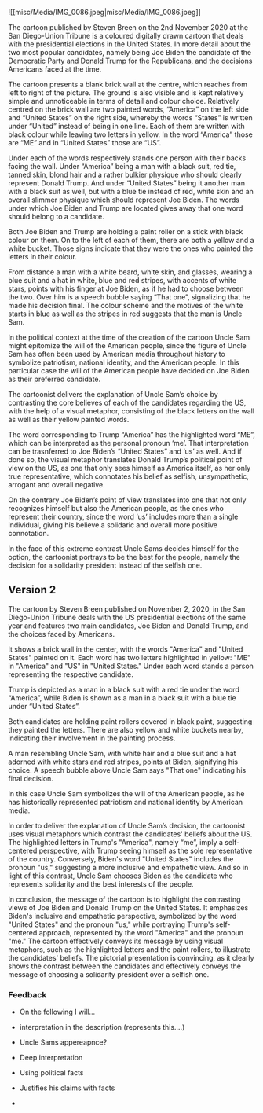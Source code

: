 ![[misc/Media/IMG_0086.jpeg|misc/Media/IMG_0086.jpeg]]

The cartoon published by Steven Breen on the 2nd November 2020 at the San Diego-Union Tribune is a coloured digitally drawn cartoon that deals with the presidential elections in the United States. In more detail about the two most popular candidates, namely being Joe Biden the candidate of the Democratic Party and Donald Trump for the Republicans, and the decisions Americans faced at the time.

The cartoon presents a blank brick wall at the centre, which reaches from left to right of the picture. The ground is also visible and is kept relatively simple and unnoticeable in terms of detail and colour choice. Relatively centred on the brick wall are two painted words, “America” on the left side and “United States” on the right side, whereby the words “States” is written under “United” instead of being in one line.  Each of them are written with black colour while leaving two letters in yellow. In the word “America” those are “ME” and in “United States” those are “US”. 

Under each of the words respectively stands one person with their backs facing the wall. Under “America” being a man with a black suit, red tie, tanned skin, blond hair and a rather bulkier physique who should clearly represent Donald Trump.
And under “United States” being it another man with a black suit as well, but with a blue tie instead of red, white skin and an overall slimmer physique which should represent Joe Biden. 
The words under which Joe Biden and Trump are located gives away that one word should belong to a candidate.

Both Joe Biden and Trump are holding a paint roller on a stick with black colour on them. On to the left of each of them, there are both a yellow and a white bucket. Those signs indicate that they were the ones who painted the letters in their colour. 

From distance a man with a white beard, white skin, and glasses, wearing a blue suit and a hat in white, blue and red stripes, with accents of white stars, points with his finger at Joe Biden, as if he had to choose between the two. Over him is a speech bubble saying “That one”, signalizing that he made his decision final. The colour scheme and the motives of the white starts in blue as well as the stripes in red suggests that the man is Uncle Sam. 

In the political context at the time of the creation of the cartoon Uncle Sam might epitomize the will of the American people, since the figure of Uncle Sam has often been used by American media throughout history to symbolize patriotism, national identity, and the American people. In this particular case the will of the American people have decided on Joe Biden as their preferred candidate.   

The cartoonist delivers the explanation of Uncle Sam’s choice by contrasting the core believes of each of the candidates regarding the US, with the help of a visual metaphor, consisting of the black letters on the wall as well as their yellow painted words. 

The word corresponding to Trump “America” has the highlighted word “ME”, which can be interpreted as the personal pronoun ‘me’. That interpretation can be trasnferred to Joe Biden’s “United States” and ‘us’ as well. And if done so, the visual metaphor translates Donald Trump’s political point of view on the US, as one that only sees himself as America itself, as her only true representative, which connotates his belief as selfish, unsympathetic, arrogant and overall negative.

On the contrary Joe Biden’s point of view translates into one that not only recognizes himself but also the American people, as the ones who represent their country, since the word ‘us’ includes more than a single individual, giving his believe a solidaric and overall more positive connotation.

In the face of this extreme contrast Uncle Sams decides himself for the option, the cartoonist portrays to be the best for the people, namely the decision for a solidarity president instead of the selfish one. 


## Version 2

The cartoon by Steven Breen published on November 2, 2020, in the San Diego-Union Tribune deals with the US presidential elections of the same year and features two main candidates, Joe Biden and Donald Trump, and the choices faced by Americans. 

It shows a brick wall in the center, with the words "America" and "United States" painted on it. Each word has two letters highlighted in yellow: "ME" in "America" and "US" in "United States." Under each word stands a person representing the respective candidate.

Trump is depicted as a man in a black suit with a red tie under the word “America”, while Biden is shown as a man in a black suit with a blue tie under “United States”.

Both candidates are holding paint rollers covered in black paint, suggesting they painted the letters. There are also yellow and white buckets nearby, indicating their involvement in the painting process. 

A man resembling Uncle Sam, with white hair and a blue suit and a hat adorned with white stars and red stripes, points at Biden, signifying his choice. A speech bubble above Uncle Sam says "That one" indicating his final decision. 

In this case Uncle Sam symbolizes the will of the American people, as he has historically represented patriotism and national identity by American media.

In order to deliver the explanation of Uncle Sam’s decision, the cartoonist uses visual metaphors which contrast the candidates' beliefs about the US. 
The highlighted letters in Trump's "America", namely “me”, imply a self-centered perspective, with Trump seeing himself as the sole representative of the country. 
Conversely, Biden's word "United States" includes the pronoun "us," suggesting a more inclusive and empathetic view.
And so in light of this contrast, Uncle Sam chooses Biden as the candidate who represents solidarity and the best interests of the people.

In conclusion, the message of the cartoon is to highlight the contrasting views of Joe Biden and Donald Trump on the United States. It emphasizes Biden's inclusive and empathetic perspective, symbolized by the word "United States" and the pronoun "us," while portraying Trump's self-centered approach, represented by the word "America" and the pronoun "me." 
The cartoon effectively conveys its message by using visual metaphors, such as the highlighted letters and the paint rollers, to illustrate the candidates' beliefs. 
The pictorial presentation is convincing, as it clearly shows the contrast between the candidates and effectively conveys the message of choosing a solidarity president over a selfish one.


### Feedback

- On the following I will…
- interpretation in the description (represents this….)
- Uncle Sams appereapnce?

- Deep interpretation
- Using political facts 

- Justifies his claims with facts 

- 
